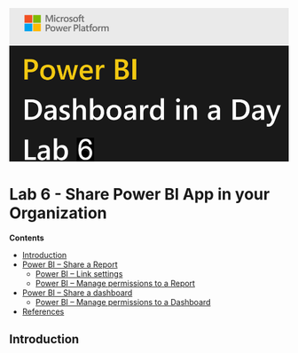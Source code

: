 ![Microsoft Power Platform.](Images/powerbi-welcome-6.png 'Microsoft Power Platform')

# Lab 6 - Share Power BI App in your Organization

**Contents** 

<!-- TOC -->

- [Introduction](#introduction)
- [Power BI – Share a Report](#power-bi-share-a-report)
  - [Power BI – Link settings](#power-bi-link-settings)
  - [Power BI – Manage permissions to a Report](#power-bi-manage-permissions-to-a-report)
- [Power BI – Share a dashboard](#power-bi-share-a-dashboard)
  - [Power BI – Manage permissions to a Dashboard](#power-bi-manage-permissions-to-a-dashboard)
- [References](#references)

## Introduction
